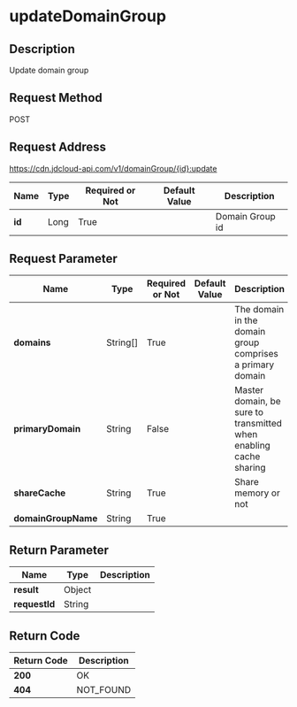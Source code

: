 # updateDomainGroup


## Description
Update domain group

## Request Method
POST

## Request Address
https://cdn.jdcloud-api.com/v1/domainGroup/{id}:update

|Name|Type|Required or Not|Default Value|Description|
|---|---|---|---|---|
|**id**|Long|True| |Domain Group id|

## Request Parameter
|Name|Type|Required or Not|Default Value|Description|
|---|---|---|---|---|
|**domains**|String[]|True| |The domain in the domain group comprises a primary domain|
|**primaryDomain**|String|False| |Master domain, be sure to transmitted when enabling cache sharing|
|**shareCache**|String|True| |Share memory or not|
|**domainGroupName**|String|True| | |


## Return Parameter
|Name|Type|Description|
|---|---|---|
|**result**|Object| |
|**requestId**|String| |


## Return Code
|Return Code|Description|
|---|---|
|**200**|OK|
|**404**|NOT_FOUND|
